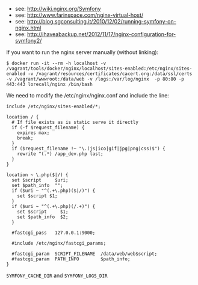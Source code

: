 

* see: http://wiki.nginx.org/Symfony
* see: http://www.farinspace.com/nginx-virtual-host/
* see: http://blog.sgconsulting.it/2010/12/02/running-symfony-on-nginx.html
* see: http://ihaveabackup.net/2012/11/17/nginx-configuration-for-symfony2/

If you want to run the nginx server manually (without linking):
```
$ docker run -it --rm -h localhost -v /vagrant/tools/docker/nginx/localhost/sites-enabled:/etc/nginx/sites-enabled -v /vagrant/resources/certificates/cacert.org:/data/ssl/certs -v /vagrant/wwwroot:/data/web -v /logs:/var/log/nginx  -p 80:80 -p 443:443 lorecall/nginx /bin/bash
```

We need to modify the /etc/nginx/nginx.conf and include the line:
```
include /etc/nginx/sites-enabled/*;
```
```
location / {
  # If file exists as is static serve it directly
  if (-f $request_filename) {
    expires max;
    break;
  }
  if ($request_filename !~ "\.(js|ico|gif|jpg|png|css)$") {
    rewrite ^(.*) /app_dev.php last;
  }
}

location ~ \.php($|/) {
  set $script     $uri;
  set $path_info  "";
  if ($uri ~ "^(.+\.php)($|/)") {
    set $script $1;
  }
  if ($uri ~ "^(.+\.php)(/.+)") {
    set $script     $1;
    set $path_info  $2;
  }

  #fastcgi_pass   127.0.0.1:9000;

  #include /etc/nginx/fastcgi_params;

  #fastcgi_param  SCRIPT_FILENAME  /data/web/web$script;
  #fastcgi_param  PATH_INFO        $path_info;
}
```



`SYMFONY_CACHE_DIR` and `SYMFONY_LOGS_DIR`
